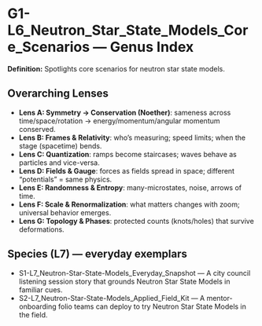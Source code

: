 # G1-L6_Neutron_Star_State_Models_Core_Scenarios — Genus Index
**Definition:** Spotlights core scenarios for neutron star state models.

## Overarching Lenses

- **Lens A: Symmetry -> Conservation (Noether)**: sameness across time/space/rotation → energy/momentum/angular momentum conserved.
- **Lens B: Frames & Relativity**: who’s measuring; speed limits; when the stage (spacetime) bends.
- **Lens C: Quantization**: ramps become staircases; waves behave as particles and vice-versa.
- **Lens D: Fields & Gauge**: forces as fields spread in space; different “potentials” = same physics.
- **Lens E: Randomness & Entropy**: many-microstates, noise, arrows of time.
- **Lens F: Scale & Renormalization**: what matters changes with zoom; universal behavior emerges.
- **Lens G: Topology & Phases**: protected counts (knots/holes) that survive deformations.

## Species (L7) — everyday exemplars
- S1-L7_Neutron-Star-State-Models_Everyday_Snapshot — A city council listening session story that grounds Neutron Star State Models in familiar cues.
- S2-L7_Neutron-Star-State-Models_Applied_Field_Kit — A mentor-onboarding folio teams can deploy to try Neutron Star State Models in the field.

